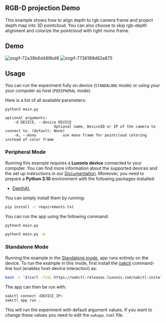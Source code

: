 ## RGB-D projection Demo

This example shows how to align depth to rgb camera frame and project depth map into 3D pointcloud. You can also choose to skip rgb-depth alignment and colorize the pointcloud with right mono frame.

## Demo
![ezgif-72a39b6d489bd8](https://github.com/user-attachments/assets/2a742929-f080-4a1f-8db5-da356b695876)
![ezgif-7736189d82e875](https://github.com/user-attachments/assets/2cb05ac6-1dca-421b-88a9-d86c05c6e4e1)

## Usage

You can run the experiment fully on device (`STANDALONE` mode) or using your your computer as host (`PERIPHERAL` mode).

Here is a list of all available parameters:

```
python3 main.py
```

```
optional arguments:
    -d DEVICE, --device DEVICE
                      Optional name, DeviceID or IP of the camera to connect to. (default: None)
    -m, --mono            use mono frame for pointcloud coloring instead of color frame
```

### Peripheral Mode

Running this example requires a **Luxonis device** connected to your computer. You can find more information about the supported devices and the set up instructions in our [Documentation](https://rvc4.docs.luxonis.com/hardware).
Moreover, you need to prepare a **Python 3.10** environment with the following packages installed:

- [DepthAI](https://pypi.org/project/depthai/),

You can simply install them by running:

```bash
pip install -r requirements.txt
```

You can run the app using the following command:

```bash
python3 main.py
```

```bash
python3 main.py -m
```

### Standalone Mode

Running the example in the [Standalone mode](https://rvc4.docs.luxonis.com/software/depthai/standalone/), app runs entirely on the device.
To run the example in this mode, first install the [oakctl](https://rvc4.docs.luxonis.com/software/tools/oakctl/) command-line tool (enables host-device interaction) as:

```bash
bash -c "$(curl -fsSL https://oakctl-releases.luxonis.com/oakctl-installer.sh)"
```

The app can then be run with:

```bash
oakctl connect <DEVICE_IP>
oakctl app run .
```

This will run the experiment with default argument values. If you want to change these values you need to edit the `oakapp.toml` file.
